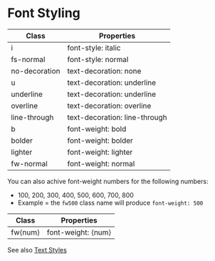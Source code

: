 # Font Styling

| Class | Properties |
| ----- | ---------- |
| i | font-style: italic |
| fs-normal | font-style: normal |
| no-decoration | text-decoration: none |
| u | text-decoration: underline |
| underline | text-decoration: underline |
| overline | text-decoration: overline |
| line-through | text-decoration: line-through |
| b | font-weight: bold |
| bolder | font-weight: bolder |
| lighter | font-weight: lighter |
| fw-normal | font-weight: normal |

You can also achive font-weight numbers for the following numbers:
* 100, 200, 300, 400, 500, 600, 700, 800
* Example = the `fw500` class name will produce `font-weight: 500`

| Class | Properties |
| ----- | ---------- |
| fw&lang;num&rang; | font-weight: &lang;num&rang; |

See also [Text Styles](./text.md)

